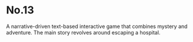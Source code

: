 # No.13
 A narrative-driven text-based interactive game that combines mystery and adventure. The main story revolves around escaping a hospital.
